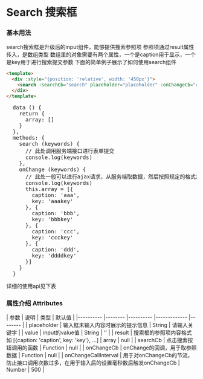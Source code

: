 # Search 搜索框 

### 基本用法

search搜索框是升级后的input组件，能够提供搜索参照项
参照项通过result属性传入，是数组类型
数组里的对象需要有两个属性，一个是caption用于显示，一个是key用于进行搜索提交参数
下面的简单例子展示了如何使用search组件

```html
<template>
  <div :style="{position: 'relative', width: '450px'}">
    <search :searchCb="search" placeholder="placeholder" :onChangeCb="onChange" :onChangeCallInterval="1000" :result="array"></search>
  </div>
</template>
```
<pre>
  data () {
    return {
      array: []
    }
  },
  methods: {
    search (keywords) {
      // 此处调用服务端接口进行表单提交
      console.log(keywords)
    },
    onChange (keywords) {
      // 此处一般可以进行ajax请求，从服务端取数据，然后按照规定的格式放入array中传给search组件
      console.log(keywords)
      this.array = [{
        caption: 'aaa',
        key: 'aaakey'
      }, {
        caption: 'bbb',
        key: 'bbbkey'
      }, {
        caption: 'ccc',
        key: 'ccckey'
      }, {
        caption: 'ddd',
        key: 'ddddkey'
      }]
    }
  }
</pre>

<template>
  <div :style="{position: 'relative', width: '450px'}">
    <search :searchCb="search" placeholder="placeholder" :onChangeCb="onChange" :onChangeCallInterval="1000" :result="array"></search>
  </div>
</template>

详细的使用api见下表


### 属性介绍 Attributes

| 参数      | 说明    | 类型      |  默认值   |
|---------- |-------- |---------- |-------------  |-------- |
| placeholder     | 输入框未输入内容时展示的提示信息   | String  |    请输入关键字        |
| value     | input的value值  | String  |     ''    |
| result     | 搜索框的参照项内容格式如 [{caption: 'caption', key: 'key'}, ...]   | array    |  null   |
| searchCb     |  点击搜索按钮调用的函数  | Function    |   null    |
| onChangeCb     | onChange的回调，用于取参照数据   | Function    |   null    |
| onChangeCallInterval     | 用于对onChangeCb的节流，防止接口调用次数过多，在用于输入后的设置毫秒数后触发onChangeCb   | Number    |  500  |


<script>
import search from 'package/search/src/Search'

export default {
  components: {
    search
  },
  data () {
    return {
      array: []
    }
  },
  methods: {
    search (keywords) {
      console.log(keywords)
    },
    onChange (keywords) {
      console.log('change')
      console.log(keywords)
      this.array = [{
        caption: 'aaa',
        key: 'aaakey'
      }, {
        caption: 'bbb',
        key: 'bbbkey'
      }, {
        caption: 'ccc',
        key: 'ccckey'
      }, {
        caption: 'ddd',
        key: 'ddddkey'
      }]
    }
  }
}
</script>
